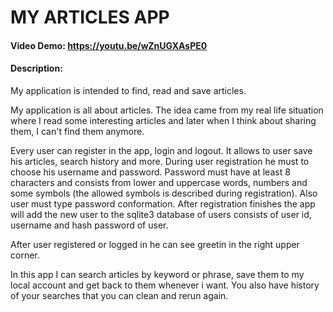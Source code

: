 # MY ARTICLES APP
#### Video Demo:  https://youtu.be/wZnUGXAsPE0
#### Description:
My application is intended to find, read and save articles.

My application is all about articles. The idea came from my real life situation where I read some interesting articles and
later when I think about sharing them, I can't find them anymore.

Every user can register in the app, login and logout. It allows to user save his articles, search history and more.
During user registration he must to choose his username and password. Password must have at least 8 characters and consists
from lower and uppercase words, numbers and some symbols (the allowed symbols is described during registration). Also
user must type password conformation. After registration finishes the app will add the new user to the sqlite3 database of users
consists of user id, username and hash password of user.

After user registered or logged in he can see greetin in the right upper corner.


In this app I can search articles by keyword or phrase, save them to my local account and get back to them whenever i want.
You also have history of your searches that you can clean and rerun again.